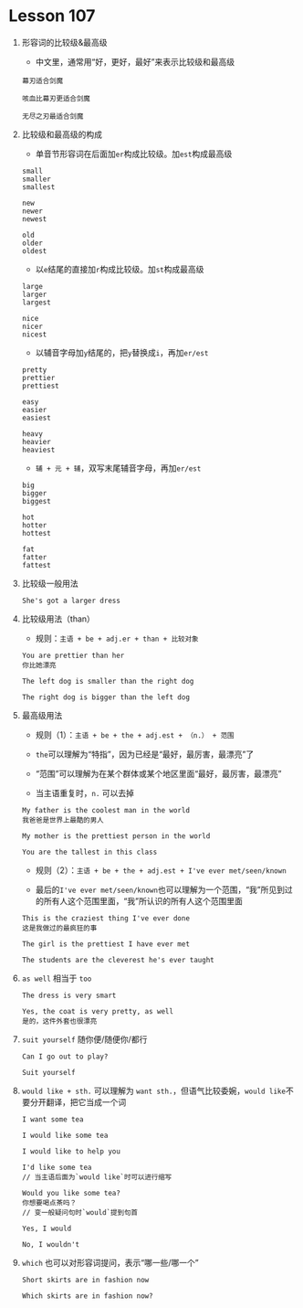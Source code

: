 # Lesson 107

1. 形容词的比较级&最高级

   - 中文里，通常用“好，更好，最好”来表示比较级和最高级

   ```
   幕刃适合剑魔

   咳血比幕刃更适合剑魔

   无尽之刃最适合剑魔
   ```

2. 比较级和最高级的构成

   - 单音节形容词在后面加`er`构成比较级。加`est`构成最高级

   ```
   small
   smaller
   smallest

   new
   newer
   newest

   old
   older
   oldest
   ```

   - 以`e`结尾的直接加`r`构成比较级。加`st`构成最高级

   ```
   large
   larger
   largest

   nice
   nicer
   nicest
   ```

   - 以辅音字母加`y`结尾的，把`y`替换成`i`，再加`er/est`

   ```
   pretty
   prettier
   prettiest

   easy
   easier
   easiest

   heavy
   heavier
   heaviest
   ```

   - `辅 + 元 + 辅`，双写末尾辅音字母，再加`er/est`

   ```
   big
   bigger
   biggest

   hot
   hotter
   hottest

   fat
   fatter
   fattest
   ```

3. 比较级一般用法

   ```
   She's got a larger dress
   ```

4. 比较级用法（than）

   - 规则：`主语 + be + adj.er + than + 比较对象`

   ```
   You are prettier than her
   你比她漂亮

   The left dog is smaller than the right dog

   The right dog is bigger than the left dog
   ```

5. 最高级用法

   - 规则（1）：`主语 + be + the + adj.est + （n.） + 范围`

   - `the`可以理解为“特指”，因为已经是“最好，最厉害，最漂亮”了

   - “范围”可以理解为在某个群体或某个地区里面“最好，最厉害，最漂亮”

   - 当主语重复时，`n.` 可以去掉

   ```
   My father is the coolest man in the world
   我爸爸是世界上最酷的男人

   My mother is the prettiest person in the world

   You are the tallest in this class
   ```

   - 规则（2）：`主语 + be + the + adj.est + I've ever met/seen/known`

   - 最后的`I've ever met/seen/known`也可以理解为一个范围，“我”所见到过的所有人这个范围里面，“我”所认识的所有人这个范围里面

   ```
   This is the craziest thing I've ever done
   这是我做过的最疯狂的事

   The girl is the prettiest I have ever met

   The students are the cleverest he's ever taught
   ```

6. `as well` 相当于 `too`

   ```
   The dress is very smart

   Yes, the coat is very pretty, as well
   是的，这件外套也很漂亮
   ```

7. `suit yourself` 随你便/随便你/都行

   ```
   Can I go out to play?

   Suit yourself
   ```

8. `would like + sth.` 可以理解为 `want sth.`，但语气比较委婉，`would like`不要分开翻译，把它当成一个词

   ```
   I want some tea

   I would like some tea

   I would like to help you

   I'd like some tea
   // 当主语后面为`would like`时可以进行缩写

   Would you like some tea?
   你想要喝点茶吗？
   // 变一般疑问句时`would`提到句首

   Yes, I would

   No, I wouldn't
   ```

9. `which` 也可以对形容词提问，表示“哪一些/哪一个”

   ```
   Short skirts are in fashion now

   Which skirts are in fashion now?
   ```
